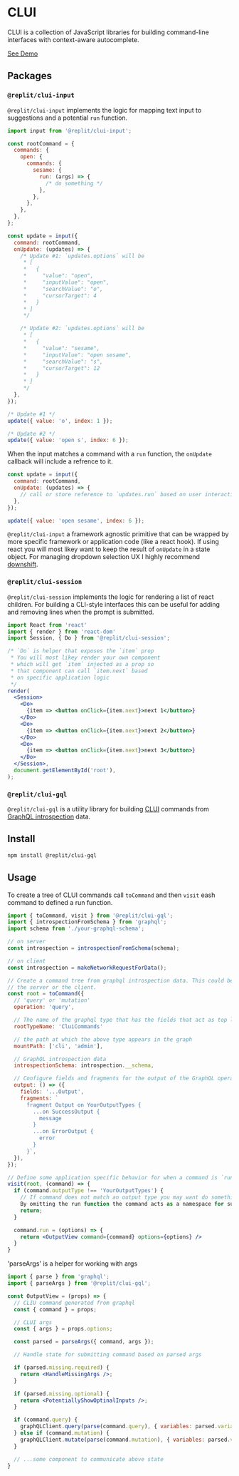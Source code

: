 # CLUI

CLUI is a collection of JavaScript libraries for building command-line interfaces with context-aware autocomplete.

[See Demo](https://repl.it/@clui/demo)

## Packages

### `@replit/clui-input`

`@replit/clui-input` implements the logic for mapping text input to suggestions and a potential `run` function.

```jsx
import input from '@replit/clui-input';

const rootCommand = {
  commands: {
    open: {
      commands: {
        sesame: {
          run: (args) => {
            /* do something */
          },
        },
      },
    },
  },
};

const update = input({
  command: rootCommand,
  onUpdate: (updates) => {
    /* Update #1: `updates.options` will be
     * [
     *   {
     *     "value": "open",
     *     "inputValue": "open",
     *     "searchValue": "o",
     *     "cursorTarget": 4
     *   }
     * ]
     */

    /* Update #2: `updates.options` will be
     * [
     *   {
     *     "value": "sesame",
     *     "inputValue": "open sesame",
     *     "searchValue": "s",
     *     "cursorTarget": 12
     *   }
     * ]
     */
  },
});

/* Update #1 */
update({ value: 'o', index: 1 });

/* Update #2 */
update({ value: 'open s', index: 6 });
```

When the input matches a command with a `run` function, the `onUpdate` callback will include a refrence to it.

```jsx
const update = input({
  command: rootCommand,
  onUpdate: (updates) => {
    // call or store reference to `updates.run` based on user interaction
  },
});

update({ value: 'open sesame', index: 6 });
```

`@replit/clui-input` a framework agnostic primitive that can be wrapped by more specific framework or application code (like a react hook). If using react you will most likey want to keep the result of `onUpdate` in a state object. For managing dropdown selection UX I highly recommend [downshift](https://github.com/downshift-js/downshift).

### `@replit/clui-session`

`@replit/clui-session` implements the logic for rendering a list of react children. For building a CLI-style interfaces this can be useful for adding and removing lines when the prompt is submitted.

```jsx
import React from 'react'
import { render } from 'react-dom'
import Session, { Do } from '@replit/clui-session';

/* `Do` is helper that exposes the `item` prop
 * You will most likey render your own component
 * which will get `item` injected as a prop so 
 * that component can call `item.next` based
 * on specific application logic
 */
render(
  <Session>
    <Do>
      {item => <button onClick={item.next}>next 1</button>}
    </Do>
    <Do>
      {item => <button onClick={item.next}>next 2</button>}
    </Do>
    <Do>
      {item => <button onClick={item.next}>next 3</button>}
    </Do>
  </Session>,
  document.getElementById('root'),
);
```

### `@replit/clui-gql`

`@replit/clui-gql` is a utility library for building [CLUI](https://github.com/replit/clui) commands from [GraphQL introspection](https://graphql.org/learn/introspection) data.

## Install

```sh
npm install @replit/clui-gql
```

## Usage

To create a tree of CLUI commands call `toCommand` and then `visit` eash command to defined a run function.

```jsx
import { toCommand, visit } from '@replit/clui-gql';
import { introspectionFromSchema } from 'graphql';
import schema from './your-graphql-schema';

// on server
const introspection = introspectionFromSchema(schema);

// on client
const introspection = makeNetworkRequestForData();

// Create a command tree from graphql introspection data. This could be done on
// the server or the client.
const root = toCommand({
  // 'query' or 'mutation'
  operation: 'query',

  // The name of the graphql type that has the fields that act as top level commands
  rootTypeName: 'CluiCommands'

  // the path at which the above type appears in the graph
  mountPath: ['cli', 'admin'],

  // GraphQL introspection data
  introspectionSchema: introspection.__schema,

  // Configure fields and fragments for the output of the GraphQL operation string
  output: () => ({
    fields: '...Output',
    fragments: `
      fragment Output on YourOutputTypes {
        ...on SuccessOutput {
          message
        }
        ...on ErrorOutput {
          error
        }
      }`,
  }),
});

// Define some application specific behavior for when a command is `run`
visit(root, (command) => {
  if (command.outputType !== 'YourOutputTypes') {
    // If command does not match an output type you may want do something different.
    By omitting the run function the command acts as a namespace for sub-commands.
    return;
  }

  command.run = (options) => {
    return <OutputView command={command} options={options} />
  }
}
```

'parseArgs' is a helper for working with args

```jsx
import { parse } from 'graphql';
import { parseArgs } from '@replit/clui-gql';

const OutputView = (props) => {
  // CLIU command generated from graphql
  const { command } = props;

  // CLUI args
  const { args } = props.options;

  const parsed = parseArgs({ command, args });

  // Handle state for submitting command based on parsed args

  if (parsed.missing.required) {
    return <HandleMissingArgs />;
  }

  if (parsed.missing.optional) {
    return <PotentiallyShowOptinalInputs />;
  }

  if (command.query) {
    graphQLClient.query(parse(command.query), { variables: parsed.variables })
  } else if (command.mutation) {
    graphQLClient.mutate(parse(command.mutation), { variables: parsed.variables })
  }

  // ...some component to communicate above state
}

```
